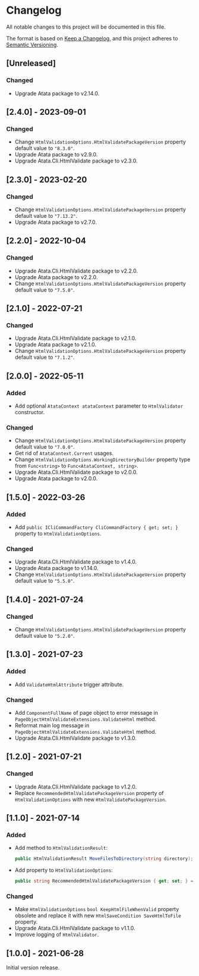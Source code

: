 # Changelog

All notable changes to this project will be documented in this file.

The format is based on [Keep a Changelog](https://keepachangelog.com/en/1.0.0/),
and this project adheres to [Semantic Versioning](https://semver.org/spec/v2.0.0.html).

## [Unreleased]

### Changed

- Upgrade Atata package to v2.14.0.

## [2.4.0] - 2023-09-01

### Changed

- Change `HtmlValidationOptions.HtmlValidatePackageVersion` property default value to `"8.3.0"`.
- Upgrade Atata package to v2.9.0.
- Upgrade Atata.Cli.HtmlValidate package to v2.3.0.

## [2.3.0] - 2023-02-20

### Changed

- Change `HtmlValidationOptions.HtmlValidatePackageVersion` property default value to `"7.13.2"`.
- Upgrade Atata package to v2.7.0.

## [2.2.0] - 2022-10-04

### Changed

- Upgrade Atata.Cli.HtmlValidate package to v2.2.0.
- Upgrade Atata package to v2.2.0.
- Change `HtmlValidationOptions.HtmlValidatePackageVersion` property default value to `"7.5.0"`.

## [2.1.0] - 2022-07-21

### Changed

- Upgrade Atata.Cli.HtmlValidate package to v2.1.0.
- Upgrade Atata package to v2.1.0.
- Change `HtmlValidationOptions.HtmlValidatePackageVersion` property default value to `"7.1.2"`.

## [2.0.0] - 2022-05-11

### Added

- Add optional `AtataContext atataContext` parameter to `HtmlValidator` constructor.

### Changed

- Change `HtmlValidationOptions.HtmlValidatePackageVersion` property default value to `"7.0.0"`.
- Get rid of `AtataContext.Current` usages.
- Change `HtmlValidationOptions.WorkingDirectoryBuilder` property type from `Func<string>` to `Func<AtataContext, string>`.
- Upgrade Atata.Cli.HtmlValidate package to v2.0.0.
- Upgrade Atata package to v2.0.0.

## [1.5.0] - 2022-03-26

### Added

- Add `public ICliCommandFactory CliCommandFactory { get; set; }` property to `HtmlValidationOptions`.

### Changed

- Upgrade Atata.Cli.HtmlValidate package to v1.4.0.
- Upgrade Atata package to v1.14.0.
- Change `HtmlValidationOptions.HtmlValidatePackageVersion` property default value to `"5.5.0"`.

## [1.4.0] - 2021-07-24

### Changed

- Change `HtmlValidationOptions.HtmlValidatePackageVersion` property default value to `"5.2.0"`.

## [1.3.0] - 2021-07-23

### Added

- Add `ValidateHtmlAttribute` trigger attribute.

### Changed

- Add `ComponentFullName` of page object to error message in `PageObjectHtmlValidateExtensions.ValidateHtml` method.
- Reformat main log message in `PageObjectHtmlValidateExtensions.ValidateHtml` method.
- Upgrade Atata.Cli.HtmlValidate package to v1.3.0.

## [1.2.0] - 2021-07-21

### Changed

- Upgrade Atata.Cli.HtmlValidate package to v1.2.0.
- Replace `RecommendedHtmlValidatePackageVersion` property of `HtmlValidationOptions` with new `HtmlValidatePackageVersion`.

## [1.1.0] - 2021-07-14

### Added

- Add method to `HtmlValidationResult`:
  ```cs
  public HtmlValidationResult MoveFilesToDirectory(string directory);
  ```
- Add property to `HtmlValidationOptions`:
  ```cs
  public string RecommendedHtmlValidatePackageVersion { get; set; } = "5.x";
  ```

### Changed

- Make `HtmlValidationOptions` `bool KeepHtmlFileWhenValid` property obsolete
  and replace it with new `HtmlSaveCondition SaveHtmlToFile` property.
- Upgrade Atata.Cli.HtmlValidate package to v1.1.0.
- Improve logging of `HtmlValidator`.

## [1.0.0] - 2021-06-28

Initial version release.